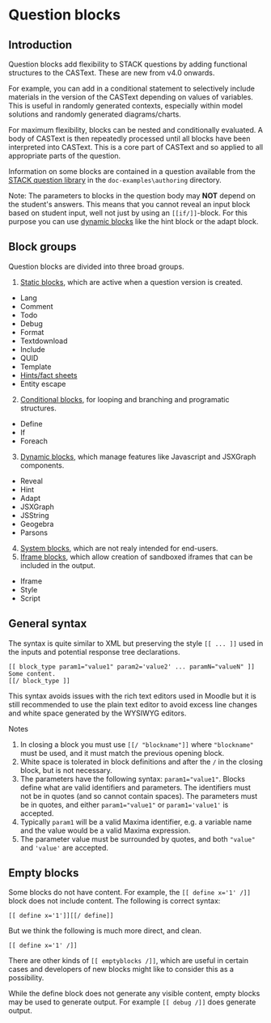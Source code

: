 # Question blocks

## Introduction ##

Question blocks add flexibility to STACK questions by adding functional structures to the CASText.  These are new from v4.0 onwards.

For example, you can add in a conditional statement to selectively include materials in the version of the CASText depending on values of variables.
This is useful in randomly generated contexts, especially within model solutions and randomly generated diagrams/charts.

For maximum flexibility, blocks can be nested and conditionally evaluated. A body of CASText is then repeatedly processed until all
blocks have been interpreted into CASText. This is a core part of CASText and so applied to all appropriate parts of the question.

Information on some blocks are contained in a question available from the [STACK question library](../../STACK_question_admin/Library/index.md) in the `doc-examples\authoring` directory.  

Note:  The parameters to blocks in the question body may **NOT** depend on the student's answers. This means that you cannot reveal
an input block based on student input, well not just by using an `[[if/]]`-block. For this purpose you can use [dynamic blocks](Dynamic_blocks.md) like the hint block or the adapt block. 

## Block groups ##

Question blocks are divided into three broad groups.

1. [Static blocks](Static_blocks.md), which are active when a question version is created.
  * Lang
  * Comment
  * Todo
  * Debug
  * Format
  * Textdownload
  * Include
  * QUID
  * Template
  * [Hints/fact sheets](Fact_sheets.md)
  * Entity escape
2. [Conditional blocks](Conditional_blocks.md), for looping and branching and programatic structures.
  * Define
  * If
  * Foreach
3. [Dynamic blocks](Dynamic_blocks.md), which manage features like Javascript and JSXGraph components.
  * Reveal
  * Hint
  * Adapt
  * JSXGraph
  * JSString
  * Geogebra
  * Parsons
4. [System blocks](System_blocks.md), which are not realy intended for end-users.
5. [Iframe blocks](Iframe_blocks.md), which allow creation of sandboxed iframes that can be included in the output.
  * Iframe
  * Style
  * Script

## General syntax ##

The syntax is quite similar to XML but preserving the style ``[[ ... ]]`` used in the inputs and potential response tree declarations.

    [[ block_type param1="value1" param2='value2' ... paramN="valueN" ]]
    Some content.
    [[/ block_type ]]

This syntax avoids issues with the rich text editors used in Moodle but it is still recommended to use the plain text editor to avoid excess line changes and white space generated by the WYSIWYG editors.

Notes

1. In closing a block you must use `[[/ "blockname"]]` where `"blockname"` must be used, and it must match the previous opening block.  
2. White space is tolerated in block definitions and after the `/` in the closing block, but is not necessary.
3. The parameters have the following syntax:  `param1="value1"`.  Blocks define what are valid identifiers and parameters.  The identifiers must not be in quotes (and so cannot contain spaces).  The parameters must be in quotes, and either `param1="value1"` or `param1='value1'` is accepted.
4. Typically `param1` will be a valid Maxima identifier, e.g. a variable name and the value would be a valid Maxima expression.
5. The parameter value must be surrounded by quotes, and both `"value"` and `'value'` are accepted.

## Empty blocks ##

Some blocks do not have content.  For example, the `[[ define x='1' /]]` block does not include content.
The following is correct syntax:

    [[ define x='1']][[/ define]]

But we think the following is much more direct, and clean.

    [[ define x='1' /]]

There are other kinds of `[[ emptyblocks /]]`, which are useful in certain cases and developers of new blocks might like to consider this as a possibility.

While the define block does not generate any visible content, empty blocks may be used to generate output. For example `[[ debug /]]` does generate output.